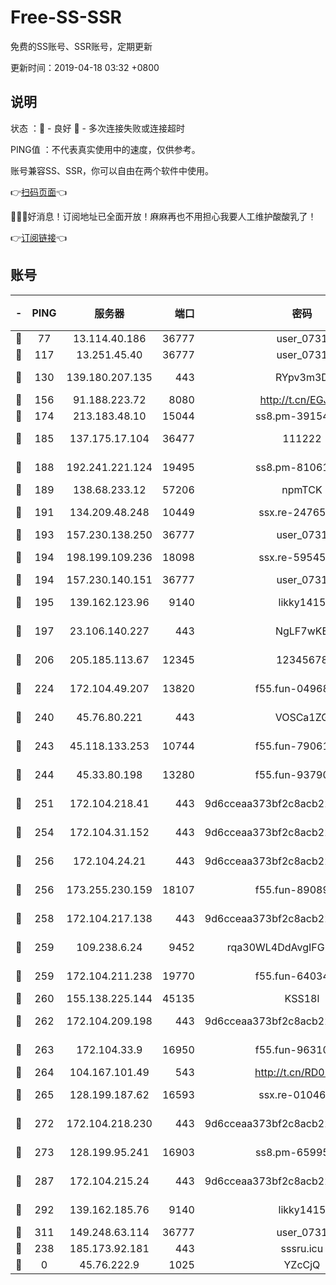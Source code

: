 # Free-SS-SSR

免费的SS账号、SSR账号，定期更新

更新时间：2019-04-18 03:32 +0800

## 说明

状态     ：🙂 - 良好 🙁 - 多次连接失败或连接超时

PING值   ：不代表真实使用中的速度，仅供参考。

账号兼容SS、SSR，你可以自由在两个软件中使用。

👉[扫码页面](https://liesauer.github.io/Free-SS-SSR/)👈

🎉🎉🎉好消息！订阅地址已全面开放！麻麻再也不用担心我要人工维护酸酸乳了！

👉[订阅链接](https://www.liesauer.net/yogurt/subscribe?ACCESS_TOKEN=DAYxR3mMaZAsaqUb)👈

## 账号

|-|PING|服务器|端口|密码|加密方式|区域|
|:----:|:----:|:-----:|-----:|:----:|:----:|:----:|
|🙂|77|13.114.40.186|36777|user_0731|chacha20|JP|
|🙂|117|13.251.45.40|36777|user_0731|chacha20|SG|
|🙂|130|139.180.207.135|443|RYpv3m3D|aes-256-cfb|JP|
|🙂|156|91.188.223.72|8080|http://t.cn/EGJIyrl|rc4-md5|RU|
|🙂|174|213.183.48.10|15044|ss8.pm-39154943|rc4-md5|RU|
|🙂|185|137.175.17.104|36477|111222|aes-256-cfb|US|
|🙂|188|192.241.221.124|19495|ss8.pm-81061227|aes-256-cfb|US|
|🙂|189|138.68.233.12|57206|npmTCK|rc4-md5|US|
|🙂|191|134.209.48.248|10449|ssx.re-24765202|aes-256-cfb|US|
|🙂|193|157.230.138.250|36777|user_0731|chacha20|US|
|🙂|194|198.199.109.236|18098|ssx.re-59545724|aes-256-cfb|US|
|🙂|194|157.230.140.151|36777|user_0731|chacha20|US|
|🙂|195|139.162.123.96|9140|likky1415|aes-256-cfb|JP|
|🙂|197|23.106.140.227|443|NgLF7wKB|aes-256-cfb|US|
|🙂|206|205.185.113.67|12345|12345678|aes-256-cfb|US|
|🙂|224|172.104.49.207|13820|f55.fun-04968716|aes-256-cfb|SG|
|🙂|240|45.76.80.221|443|VOSCa1ZG|aes-256-cfb|DE|
|🙂|243|45.118.133.253|10744|f55.fun-79061620|aes-256-cfb|SG|
|🙂|244|45.33.80.198|13280|f55.fun-93790108|aes-256-cfb|US|
|🙂|251|172.104.218.41|443|9d6cceaa373bf2c8acb22e60b6a58be6|aes-256-cfb|US|
|🙂|254|172.104.31.152|443|9d6cceaa373bf2c8acb22e60b6a58be6|aes-256-cfb|US|
|🙂|256|172.104.24.21|443|9d6cceaa373bf2c8acb22e60b6a58be6|aes-256-cfb|US|
|🙂|256|173.255.230.159|18107|f55.fun-89089831|aes-256-cfb|US|
|🙂|258|172.104.217.138|443|9d6cceaa373bf2c8acb22e60b6a58be6|aes-256-cfb|US|
|🙂|259|109.238.6.24|9452|rqa30WL4DdAvgIFG6Fs3znzTa|aes-256-cfb|FR|
|🙂|259|172.104.211.238|19770|f55.fun-64034702|aes-256-cfb|US|
|🙂|260|155.138.225.144|45135|KSS18l|rc4-md5|US|
|🙂|262|172.104.209.198|443|9d6cceaa373bf2c8acb22e60b6a58be6|aes-256-cfb|US|
|🙂|263|172.104.33.9|16950|f55.fun-96310007|aes-256-cfb|SG|
|🙂|264|104.167.101.49|543|http://t.cn/RD0D7sx|rc4-md5|CA|
|🙂|265|128.199.187.62|16593|ssx.re-01046701|aes-256-cfb|SG|
|🙂|272|172.104.218.230|443|9d6cceaa373bf2c8acb22e60b6a58be6|aes-256-cfb|US|
|🙂|273|128.199.95.241|16903|ss8.pm-65995884|aes-256-cfb|SG|
|🙂|287|172.104.215.24|443|9d6cceaa373bf2c8acb22e60b6a58be6|aes-256-cfb|US|
|🙂|292|139.162.185.76|9140|likky1415|aes-256-cfb|DE|
|🙂|311|149.248.63.114|36777|user_0731|chacha20|CA|
|🙂|238|185.173.92.181|443|sssru.icu|rc4-md5|RU|
|🙁|0|45.76.222.9|1025|YZcCjQ|rc4-md5|JP|
